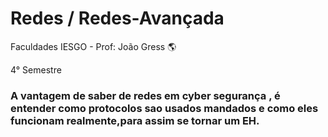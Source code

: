 # Redes / Redes-Avançada
Faculdades IESGO - Prof: João Gress 🌎

4° Semestre


### A vantagem de saber de redes em cyber segurança , é entender como protocolos sao usados mandados e como eles funcionam realmente,para assim se tornar um EH.


